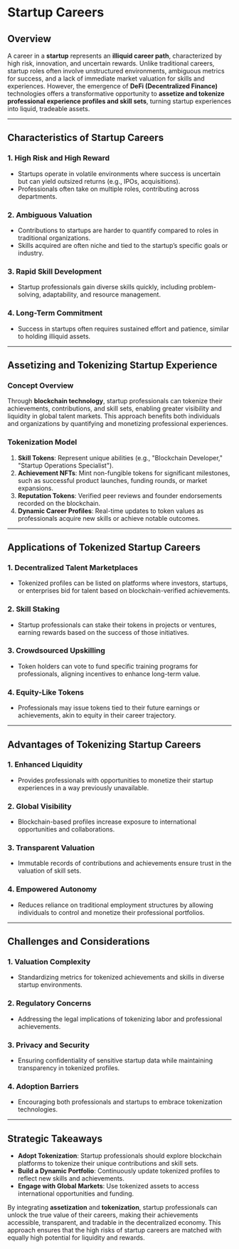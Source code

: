 # Startup Careers

## Overview
A career in a **startup** represents an **illiquid career path**, characterized by high risk, innovation, and uncertain rewards. Unlike traditional careers, startup roles often involve unstructured environments, ambiguous metrics for success, and a lack of immediate market valuation for skills and experiences. However, the emergence of **DeFi (Decentralized Finance)** technologies offers a transformative opportunity to **assetize and tokenize professional experience profiles and skill sets**, turning startup experiences into liquid, tradeable assets.

---

## Characteristics of Startup Careers

### 1. **High Risk and High Reward**
- Startups operate in volatile environments where success is uncertain but can yield outsized returns (e.g., IPOs, acquisitions).
- Professionals often take on multiple roles, contributing across departments.

### 2. **Ambiguous Valuation**
- Contributions to startups are harder to quantify compared to roles in traditional organizations.
- Skills acquired are often niche and tied to the startup’s specific goals or industry.

### 3. **Rapid Skill Development**
- Startup professionals gain diverse skills quickly, including problem-solving, adaptability, and resource management.

### 4. **Long-Term Commitment**
- Success in startups often requires sustained effort and patience, similar to holding illiquid assets.

---

## Assetizing and Tokenizing Startup Experience

### Concept Overview
Through **blockchain technology**, startup professionals can tokenize their achievements, contributions, and skill sets, enabling greater visibility and liquidity in global talent markets. This approach benefits both individuals and organizations by quantifying and monetizing professional experiences.

### Tokenization Model
1. **Skill Tokens**: Represent unique abilities (e.g., "Blockchain Developer," "Startup Operations Specialist").
2. **Achievement NFTs**: Mint non-fungible tokens for significant milestones, such as successful product launches, funding rounds, or market expansions.
3. **Reputation Tokens**: Verified peer reviews and founder endorsements recorded on the blockchain.
4. **Dynamic Career Profiles**: Real-time updates to token values as professionals acquire new skills or achieve notable outcomes.

---

## Applications of Tokenized Startup Careers

### 1. **Decentralized Talent Marketplaces**
- Tokenized profiles can be listed on platforms where investors, startups, or enterprises bid for talent based on blockchain-verified achievements.

### 2. **Skill Staking**
- Startup professionals can stake their tokens in projects or ventures, earning rewards based on the success of those initiatives.

### 3. **Crowdsourced Upskilling**
- Token holders can vote to fund specific training programs for professionals, aligning incentives to enhance long-term value.

### 4. **Equity-Like Tokens**
- Professionals may issue tokens tied to their future earnings or achievements, akin to equity in their career trajectory.

---

## Advantages of Tokenizing Startup Careers

### 1. **Enhanced Liquidity**
- Provides professionals with opportunities to monetize their startup experiences in a way previously unavailable.

### 2. **Global Visibility**
- Blockchain-based profiles increase exposure to international opportunities and collaborations.

### 3. **Transparent Valuation**
- Immutable records of contributions and achievements ensure trust in the valuation of skill sets.

### 4. **Empowered Autonomy**
- Reduces reliance on traditional employment structures by allowing individuals to control and monetize their professional portfolios.

---

## Challenges and Considerations

### 1. **Valuation Complexity**
- Standardizing metrics for tokenized achievements and skills in diverse startup environments.

### 2. **Regulatory Concerns**
- Addressing the legal implications of tokenizing labor and professional achievements.

### 3. **Privacy and Security**
- Ensuring confidentiality of sensitive startup data while maintaining transparency in tokenized profiles.

### 4. **Adoption Barriers**
- Encouraging both professionals and startups to embrace tokenization technologies.

---

## Strategic Takeaways
- **Adopt Tokenization**: Startup professionals should explore blockchain platforms to tokenize their unique contributions and skill sets.
- **Build a Dynamic Portfolio**: Continuously update tokenized profiles to reflect new skills and achievements.
- **Engage with Global Markets**: Use tokenized assets to access international opportunities and funding.

By integrating **assetization** and **tokenization**, startup professionals can unlock the true value of their careers, making their achievements accessible, transparent, and tradable in the decentralized economy. This approach ensures that the high risks of startup careers are matched with equally high potential for liquidity and rewards.
